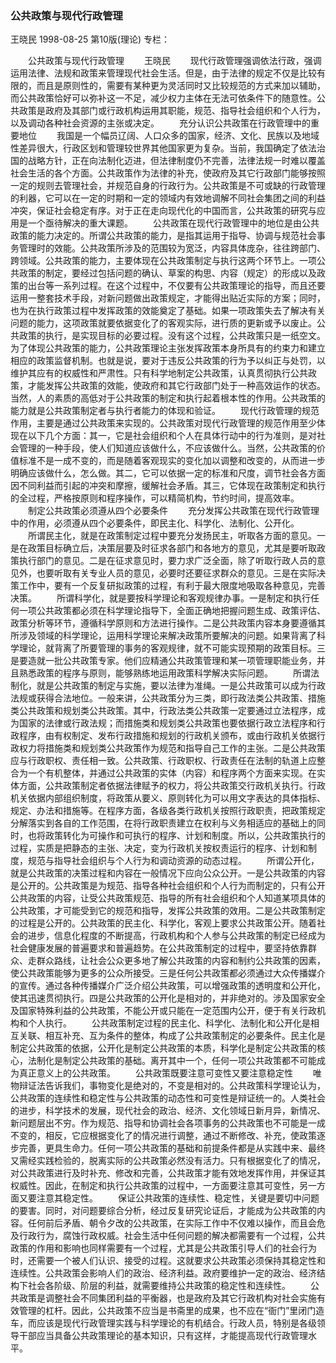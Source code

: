 ### 公共政策与现代行政管理
王晓民
1998-08-25
第10版(理论)
专栏：

　　公共政策与现代行政管理
　　王晓民
　　现代行政管理强调依法行政，强调运用法律、法规和政策来管理现代社会生活。但是，由于法律的规定不仅是比较有限的，而且是原则性的，需要有某种更为灵活同时又比较规范的方式来加以辅助，而公共政策恰好可以弥补这一不足，减少权力主体在无法可依条件下的随意性。公共政策是政府及其部门或行政机构运用其职能，规范、指导社会组织和个人行为，以及调动各种社会资源的主张或决定。
　　充分认识公共政策在行政管理中的重要地位
　　我国是一个幅员辽阔、人口众多的国家，经济、文化、民族以及地域性差异很大，行政区划和管理较世界其他国家更为复杂。当前，我国确定了依法治国的战略方针，正在向法制化迈进，但法律制度仍不完善，法律法规一时难以覆盖社会生活的各个方面。公共政策作为法律的补充，使政府及其它行政部门能够按照一定的规则去管理社会，并规范自身的行政行为。公共政策是不可或缺的行政管理的利器，它可以在一定的时期和一定的领域内有效地调解不同社会集团之间的利益冲突，保证社会稳定有序。对于正在走向现代化的中国而言，公共政策的研究与应用是一个亟待解决的重大课题。
　　公共政策在现代行政管理中的地位是由公共政策的能力决定的。所谓公共政策的能力，是指其运用于指导、协调与规范社会事务管理时的效能。公共政策所涉及的范围较为宽泛，内容具体庞杂，往往跨部门、跨领域。公共政策的能力，主要体现在公共政策制定与执行这两个环节上。一项公共政策的制定，要经过包括问题的确认、草案的构思、内容（规定）的形成以及政策的出台等一系列过程。在这个过程中，不仅要有公共政策理论的指导，而且还要运用一整套技术手段，对新问题做出政策规定，才能得出贴近实际的方案；同时，也为在执行政策过程中发挥政策的效能奠定了基础。如果一项政策失去了解决有关问题的能力，这项政策就要依据变化了的客观实际，进行质的更新或予以废止。公共政策的执行，是实现目标的必要过程。没有这个过程，公共政策只是一纸空文。为了体现公共政策的能力，公共政策理论主张发挥政策本身所具有的约束力和建立相应的政策监督机制。也就是说，要对于违反公共政策的行为予以纠正与处罚，以维护其应有的权威性和严肃性。只有科学地制定公共政策，认真贯彻执行公共政策，才能发挥公共政策的效能，使政府和其它行政部门处于一种高效运作的状态。当然，人的素质的高低对于公共政策的制定和执行起着根本性的作用。公共政策的能力就是公共政策制定者与执行者能力的体现和验证。
　　现代行政管理的规范作用，主要是通过公共政策来实现的。公共政策对现代行政管理的规范作用至少体现在以下几个方面：其一，它是社会组织和个人在具体行动中的行为准则，是对社会管理的一种手段，使人们知道应该做什么，不应该做什么。当然，公共政策的价值标准不是一成不变的，而是随着客观现实的变化加以调整和改变的，从而进一步明确应该做什么，怎么做。其二，它可以依据一定的标准和尺度，调节社会各方面因不同利益而引起的冲突和摩擦，缓解社会矛盾。其三，它体现在政策制定和执行的全过程，严格按原则和程序操作，可以精简机构，节约时间，提高效率。
　　制定公共政策必须遵从四个必要条件
　　充分发挥公共政策在现代行政管理中的作用，必须遵从四个必要条件，即民主化、科学化、法制化、公开化。
　　所谓民主化，就是在政策制定过程中要充分发扬民主，听取各方面的意见。一是在政策目标确立后，决策层要及时征求各部门和各地方的意见，尤其是要听取政策执行部门的意见。二是在征求意见时，要力求广泛全面，除了听取行政人员的意见外，也要听取有关专业人员的意见，必要时还要征求群众的意见。三是在实际决策工作中，要有一个反复研拟政策的过程，有利于最大限度地吸取各种意见，完善决策。
　　所谓科学化，就是要按科学理论和客观规律办事。一是制定和执行任何一项公共政策都必须在科学理论指导下，全面正确地把握问题生成、政策评估、政策分析等环节，遵循科学原则和方法进行操作。二是公共政策内容本身要遵循其所涉及领域的科学理论，运用科学理论来解决政策所要解决的问题。如果背离了科学理论，就背离了所要管理的事务的客观规律，就不可能实现预期的政策目标。三是要造就一批公共政策专家。他们应精通公共政策管理和某一项管理职能业务，并且熟悉政策的程序与原则，能够熟练地运用政策科学解决实际问题。
　　所谓法制化，就是公共政策的制定与实施，要以法律为准绳。一是公共政策可以成为行政法规或获得合法地位。一般来讲，公共政策分为三类，即行政法类公共政策、措施类公共政策和规划类公共政策。其中，行政法类公共政策一定要通过立法程序，成为国家的法律或行政法规；而措施类和规划类公共政策也要依据行政立法程序和行政程序，由有权制定、发布行政措施和规划的行政机关颁布，或由行政机关依据行政权力将措施类和规划类公共政策作为规范和指导自己工作的主张。二是公共政策应与行政职权、责任相一致。公共政策、行政职权、行政责任在法制的轨道上应整合为一个有机整体，并通过公共政策的实体（内容）和程序两个方面来实现。在实体方面，公共政策制定者依据法律赋予的权力，将公共政策交行政机关执行。行政机关依据内部组织制度，将政策从要义、原则转化为可以用文字表达的具体指标、规定、办法和措施等。在程序方面，各级各类行政机关按照行政职责，把政策规定分解落实到各自的工作范围，在将行政职责建立在权利与义务相适应的基础上的同时，也将政策转化为可操作和可执行的程序、计划和制度。所以，公共政策执行的过程，实质是把静态的主张、决定，变为行政机关按权责运行的程序、计划和制度，规范与指导社会组织与个人行为和调动资源的动态过程。
　　所谓公开化，就是公共政策的决策过程和内容在一般情况下应向公众公开。一是公共政策的内容是公开的。公共政策是为规范、指导各种社会组织和个人行为而制定的，只有公开公共政策的内容，让受公共政策规范、指导的所有社会组织和个人知道某项具体的公共政策，才可能受到它的规范和指导，发挥公共政策的效用。二是公共政策制定的过程是公开的。公共政策的民主化、科学化，客观上要求公共政策公开。随着社会的进步，信息化程度的不断提高，行政机构和个人参与公共政策的制定已经成为社会健康发展的普遍要求和普遍趋势。在公共政策制定的过程中，要坚持依靠群众、走群众路线，让社会公众更多地了解公共政策的内容和制约公共政策的因素，使公共政策能够为更多的公众所接受。三是任何公共政策都必须通过大众传播媒介的宣传。通过各种传播媒介广泛介绍公共政策，可以增强政策的透明度和公开化，使其迅速贯彻执行。四是公共政策的公开化是相对的，并非绝对的。涉及国家安全及国家特殊利益的公共政策，不能公开或只能在一定范围内公开，便于有关行政机构和个人执行。
　　公共政策制定过程的民主化、科学化、法制化和公开化是相互关联、相互补充、互为条件的整体，构成了公共政策制定的必要条件。民主化是制定公共政策的依据，公开化是制定公共政策的本质，科学化是制定公共政策的核心，法制化是制定公共政策的基础。离开其中一个，任何一项公共政策都不可能成为真正意义上的公共政策。
　　公共政策既要注意可变性又要注意稳定性
　　唯物辩证法告诉我们，事物变化是绝对的，不变是相对的。公共政策科学理论认为，公共政策的连续性和稳定性与公共政策的动态性和可变性是辩证统一的。人类社会的进步，科学技术的发展，现代社会的政治、经济、文化领域日新月异，新情况、新问题层出不穷。作为规范、指导和协调社会各项事务的公共政策也不可能是一成不变的，相反，它应根据变化了的情况进行调整，通过不断修改、补充，使政策逐步完善，更具生命力。任何一项公共政策的基础和前提条件都是从实践中来、最终又需经实践检验的，脱离实际的公共政策必然没有活力。只有根据变化了的情况，对公共政策进行及时补充、修改和完善，公共政策才能有效地发挥作用，并保证其权威性。因此，在制定和执行公共政策的过程中，一方面要注意其可变性，另一方面又要注意其稳定性。
　　保证公共政策的连续性、稳定性，关键是要切中问题的要害。同时，对问题要综合分析，经过反复研究论证后，才能成为公共政策的内容。任何前后矛盾、朝令夕改的公共政策，在实际工作中不仅难以操作，而且会危及行政行为，腐蚀行政权威。社会生活中任何问题的解决都需要有一个过程，公共政策的作用和影响也同样需要有一个过程，尤其是公共政策引导人们的社会行为时，还需要一个被人们认识、接受的过程。这就要求公共政策必须保持其稳定性和连续性。公共政策会影响人们的政治、经济利益。政府要维护一定的政治、经济结构下社会各阶级、阶层的利益，就需要维持公共政策的稳定性和连续性。
　　公共政策是调整社会不同集团利益的平衡器，也是政府及其它行政机构对社会实施有效管理的杠杆。因此，公共政策不应当是书斋里的成果，也不应在“衙门”里闭门造车，而应该是现代行政管理实践与科学理论的有机结合。行政人员，特别是各级领导干部应当具备公共政策理论的基本知识，只有这样，才能提高现代行政管理水平。
